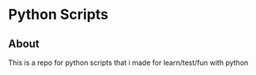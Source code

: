 # Python Scripts

## About

This is a repo for python scripts that i made for learn/test/fun 
with python